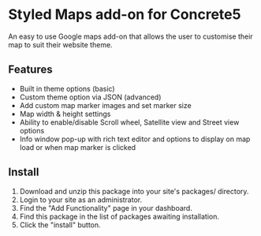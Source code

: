 # Styled Maps add-on for Concrete5
An easy to use Google maps add-on that allows the user to customise their map to suit their website theme.

## Features
* Built in theme options (basic)
* Custom theme option via JSON (advanced)
* Add custom map marker images and set marker size
* Map width & height settings
* Ability to enable/disable Scroll wheel, Satellite view and Street view options
* Info window pop-up with rich text editor and options to display on map load or when map marker is clicked

## Install
1. Download and unzip this package into your site's packages/ directory.
2. Login to your site as an administrator.
3. Find the "Add Functionality" page in your dashboard.
4. Find this package in the list of packages awaiting installation.
5. Click the "install" button.
